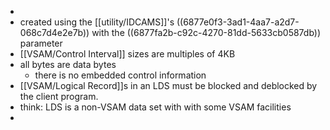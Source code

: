 -
- created using the [[utility/IDCAMS]]'s ((6877e0f3-3ad1-4aa7-a2d7-068c7d4e2e7b)) with the ((6877fa2b-c92c-4270-81dd-5633cb0587db)) parameter
- [[VSAM/Control Interval]] sizes are multiples of 4KB
- all bytes are data bytes
	- there is no embedded control information
- [[VSAM/Logical Record]]s in an LDS must be blocked and deblocked by the client program.
- think: LDS is a non-VSAM data set with with some VSAM facilities
-